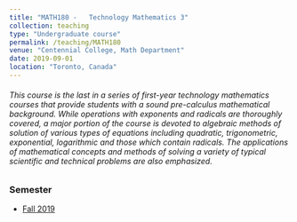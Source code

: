 ```yaml
---
title: "MATH180 - 	Technology Mathematics 3"
collection: teaching
type: "Undergraduate course"
permalink: /teaching/MATH180
venue: "Centennial College, Math Department"
date: 2019-09-01
location: "Toronto, Canada"
---
```


###### This course is the last in a series of first-year technology mathematics courses that provide students with a sound pre-calculus mathematical background. While operations with exponents and radicals are thoroughly covered, a major portion of the course is devoted to algebraic methods of solution of various types of equations including quadratic, trigonometric, exponential, logarithmic and those which contain radicals. The applications of mathematical concepts and methods of solving a variety of typical scientific and technical problems are also emphasized.

### Semester
<ul>
  <li><a href="https://e.centennialcollege.ca/d2l/home/455303">Fall 2019</a></li>
</ul>

